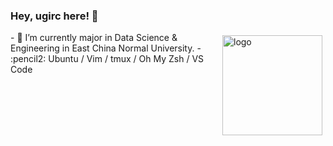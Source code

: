### Hey, ugirc here! :wave: 

<!--
**ugirc/ugirc** is a ✨ _special_ ✨ repository because its `README.md` (this file) appears on your GitHub profile.
![](https://github-readme-stats.vercel.app/api?username=ugirc)
-->

<img src="https://github-readme-stats.vercel.app/api?username=ugirc&show_icons=true" alt="logo" height="160" align="right" style="margin: 5px; margin-bottom: 20px;" />
- 🌱 I’m currently major in Data Science & Engineering in East China Normal University.
- :pencil2: Ubuntu / Vim / tmux / Oh My Zsh / VS Code




<!--
Show the profile with trophy
<img src="https://github-profile-trophy.vercel.app/?username=ugirc&theme=flat&column=7" alt="logo" height="160" align="center" style="margin: auto; margin-bottom: 20px;" />
-->


